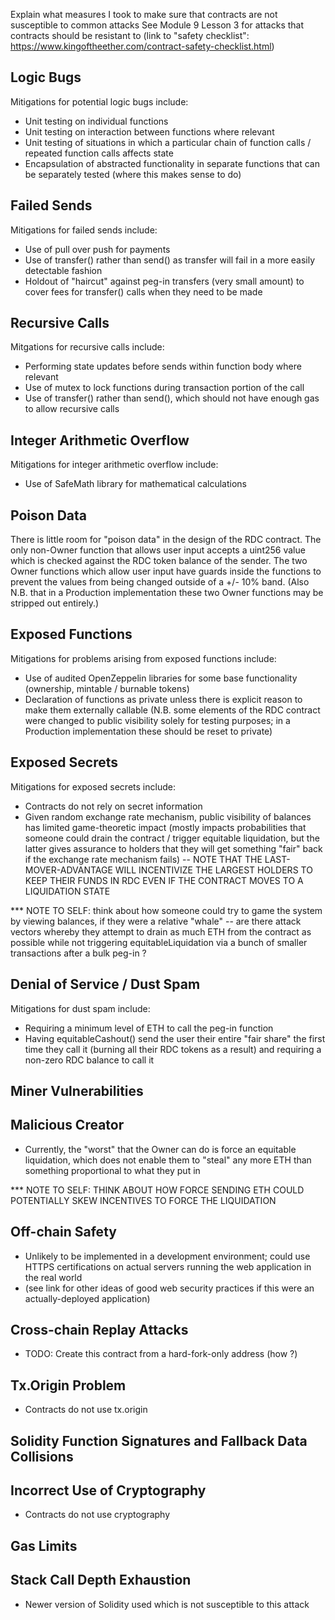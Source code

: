 Explain what measures I took to make sure that contracts are not susceptible to common attacks
See Module 9 Lesson 3 for attacks that contracts should be resistant to
(link to "safety checklist": https://www.kingoftheether.com/contract-safety-checklist.html)

## Logic Bugs

Mitigations for potential logic bugs include:
* Unit testing on individual functions
* Unit testing on interaction between functions where relevant
* Unit testing of situations in which a particular chain of function calls / repeated function calls affects state
* Encapsulation of abstracted functionality in separate functions that can be separately tested (where this makes sense to do)

## Failed Sends

Mitigations for failed sends include:
* Use of pull over push for payments
* Use of transfer() rather than send() as transfer will fail in a more easily detectable fashion
* Holdout of "haircut" against peg-in transfers (very small amount) to cover fees for transfer() calls when they need to be made

## Recursive Calls

Mitgations for recursive calls include:
* Performing state updates before sends within function body where relevant
* Use of mutex to lock functions during transaction portion of the call
* Use of transfer() rather than send(), which should not have enough gas to allow recursive calls

## Integer Arithmetic Overflow

Mitigations for integer arithmetic overflow include:
* Use of SafeMath library for mathematical calculations

## Poison Data

There is little room for "poison data" in the design of the RDC contract.  The only non-Owner function that allows user input accepts a uint256 value which is checked against the RDC token balance of the sender.  The two Owner functions which allow user input have guards inside the functions to prevent the values from being changed outside of a +/- 10% band.  (Also N.B. that in a Production implementation these two Owner functions may be stripped out entirely.)

## Exposed Functions

Mitigations for problems arising from exposed functions include:
* Use of audited OpenZeppelin libraries for some base functionality (ownership, mintable / burnable tokens)
* Declaration of functions as private unless there is explicit reason to make them externally callable (N.B. some elements of the RDC contract were changed to public visibility solely for testing purposes; in a Production implementation these should be reset to private)

## Exposed Secrets

Mitigations for exposed secrets include:
* Contracts do not rely on secret information
* Given random exchange rate mechanism, public visibility of balances has limited game-theoretic impact (mostly impacts probabilities that someone could drain the contract / trigger equitable liquidation, but the latter gives assurance to holders that they will get something "fair" back if the exchange rate mechanism fails) -- NOTE THAT THE LAST-MOVER-ADVANTAGE WILL INCENTIVIZE THE LARGEST HOLDERS TO KEEP THEIR FUNDS IN RDC EVEN IF THE CONTRACT MOVES TO A LIQUIDATION STATE

*** NOTE TO SELF: think about how someone could try to game the system by viewing balances, if they were a relative "whale" -- are there attack vectors whereby they attempt to drain as much ETH from the contract as possible while not triggering equitableLiquidation via a bunch of smaller transactions after a bulk peg-in ?

## Denial of Service / Dust Spam

Mitigations for dust spam include:
* Requiring a minimum level of ETH to call the peg-in function
* Having equitableCashout() send the user their entire "fair share" the first time they call it (burning all their RDC tokens as a result) and requiring a non-zero RDC balance to call it

## Miner Vulnerabilities

## Malicious Creator

* Currently, the "worst" that the Owner can do is force an equitable liquidation, which does not enable them to "steal" any more ETH than something proportional to what they put in

*** NOTE TO SELF: THINK ABOUT HOW FORCE SENDING ETH COULD POTENTIALLY SKEW INCENTIVES TO FORCE THE LIQUIDATION

## Off-chain Safety

* Unlikely to be implemented in a development environment; could use HTTPS certifications on actual servers running the web application in the real world
* (see link for other ideas of good web security practices if this were an actually-deployed application)

## Cross-chain Replay Attacks

* TODO: Create this contract from a hard-fork-only address (how ?)

## Tx.Origin Problem

* Contracts do not use tx.origin

## Solidity Function Signatures and Fallback Data Collisions

## Incorrect Use of Cryptography

* Contracts do not use cryptography

## Gas Limits

## Stack Call Depth Exhaustion

* Newer version of Solidity used which is not susceptible to this attack
